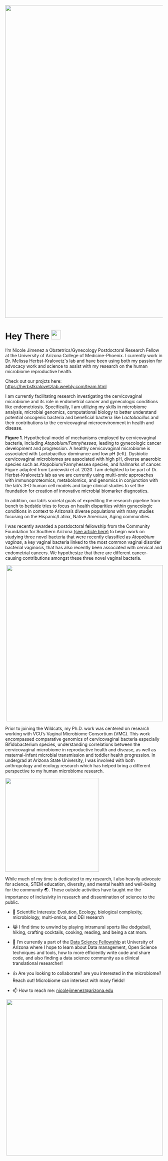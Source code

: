 <div id="header" align="center">
  <img src="https://media.giphy.com/media/2xEAfJB8nwTuqpqhXL/giphy.gif" width="1000"/>
</div>



<h1>
  Hey There
  <img src="https://media.giphy.com/media/hvRJCLFzcasrR4ia7z/giphy.gif" width="30px"/>
</h1> 

I’m Nicole Jimenez a Obstetrics/Gynecology Postdoctoral Research Fellow at the University of Arizona College of Medicine-Phoenix. I currently work in Dr. Melissa Herbst-Kralovetz's lab and have been using both my passion for advocacy work and science to assist with my research on the human microbiome reproductive health.


Check out our projcts here: https://herbstkralovetzlab.weebly.com/team.html
 
 
 
 
 I am currently facilitating research investigating the cervicovaginal microbiome and its role in endometrial cancer and gynecologic conditions like endometriosis. Specifically, I am utilizing my skills in microbiome analysis, microbial genomics, computational biology to better understand potential oncogenic bacteria and beneficial bacteria like *Lactobacillus* and their contributions to the cervicovaginal microenvironment in health and disease.
 
 
 
 **Figure 1**. Hypothetical model of mechanisms employed by cervicovaginal bacteria, including *Atopobium/Fannyhessea*, leading to gynecologic cancer development and progression. A healthy cervicovaginal microbiome is associated with Lactobacillus-dominance and low pH (left). Dysbiotic cervicovaginal microbiomes are associated with high pH, diverse anaerobic species such as Atopobium/Fannyhessea species, and hallmarks of cancer. Figure adapted from Laniewski et al. 2020.
 I am delighted to be part of Dr. Herbst-Kralovetz’s lab as we are currently using multi-omic approaches with immunoproteomics, metabolomics, and genomics in conjunction with the lab’s 3-D human cell models and large clinical studies to set the foundation for creation of innovative microbial biomarker diagnostics. 
 
 
 In addition, our lab’s societal goals of expediting the research pipeline from bench to bedside tries to focus on health disparities within gynecologic conditions in context to Arizona’s diverse populations with many studies focusing on the Hispanic/Latinx, Native American, Aging communities.
 
 
 I was recently awarded a postdoctoral fellowship from the Community Foundation for Southern Arizona [(see article here)](https://phoenixmed.arizona.edu/young-investigators/jimenez) to begin work on studying three novel bacteria that were recently classified as *Atopobium vaginae*, a key vaginal bacteria linked to the most common vaginal disorder bacterial vaginosis, that has also recently been associated with cervical and endometrial cancers. We hypothesize that there are different cancer-causing contributions amongst these three novel vaginal bacteria.
 
 <div id="header" align="right">
  <img src="https://media.giphy.com/media/G8k4UcUNIhFSM/giphy.gif" width="500"/>
</div>

Prior to joining the Wildcats, my Ph.D. work was centered on research working with VCU’s Vaginal Microbiome Consortium (VMC). This work encompassed comparative genomics of cervicovaginal bacteria especially Bifidobacterium species, understanding correlations between the cervicovaginal microbiome in reproductive health and disease, as well as maternal-infant microbial transmission and toddler health progression. In undergrad at Arizona State University, I was involved with both anthropology and ecology research which has helped bring a different perspective to my human microbiome research.

 <div id="header" align="left">
  <img src="https://media.giphy.com/media/mFr9lnFEI7Avd9jQyV/giphy.gif" width="300"/>
</div>

While much of my time is dedicated to my research, I also heavily advocate for science, STEM education, diversity, and mental health and well-being for the community :earth_asia:. These outside activities have taught me the importance of inclusivity in research and dissemination of science to the public.


- 👀 Scientific Interests: Evolution, Ecology, biological complexity, microbiology, multi-omics, and DEI research
- :joy_cat: I find time to unwind by playing intramural sports like dodgeball, hiking, crafting cocktails, cooking, reading, and being a cat mom.

- 🌱 I’m currently a part of the [Data Science Fellowship](https://datascience.arizona.edu/education/data-science-fellows#:~:text=The%20Data%20Science%20Fellows%20program,in%20health%20and%20biomedical%20sciences.) at University of Arizona where I hope to learn about Data management, Open Science techniques and tools, how to more efficiently write code and share code, and also finding a data science community as a clinical translational researcher!

- :+1: Are you looking to collaborate? are you interested in the microbiome? Reach out! Microbiome can intersect with many fields!

- 📫 How to reach me: nicolejimenez@arizona.edu

 <div id="header" align="right">
  <img src="https://media.giphy.com/media/fUwoimIdxTtII/giphy.gif" width="500"/>
</div>


<!---
jimeneznr/jimeneznr is a ✨ special ✨ repository because its `README.md` (this file) appears on your GitHub profile.
You can click the Preview link to take a look at your changes.
--->
